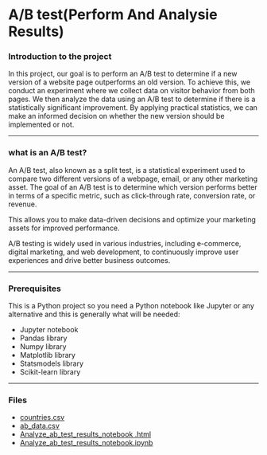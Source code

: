 # A/B test(Perform And Analysie Results)

### Introduction to the project
In this project, our goal is to perform an A/B test to determine if a new version of a website page outperforms an old version. To achieve this, we conduct an experiment where we collect data on visitor behavior from both pages. We then analyze the data using an A/B test to determine if there is a statistically significant improvement. By applying practical statistics, we can make an informed decision on whether the new version should be implemented or not.

-------------------------------------------------------------------------------------

### what is an A/B test?
An A/B test, also known as a split test, is a statistical experiment used to compare two different versions of a webpage, email, or any other marketing asset. The goal of an A/B test is to determine which version performs better in terms of a specific metric, such as click-through rate, conversion rate, or revenue.

This allows you to make data-driven decisions and optimize your marketing assets for improved performance.

A/B testing is widely used in various industries, including e-commerce, digital marketing, and web development, to continuously improve user experiences and drive better business outcomes.

-------------------------------------------------------------------------------------

### Prerequisites
This is a Python project so you need a Python notebook like Jupyter or  any alternative and this is generally what will be needed:
- Jupyter notebook
- Pandas library
- Numpy library
- Matplotlib library
- Statsmodels library
- Scikit-learn library

-------------------------------------------------------------------------------------

### Files 
- [countries.csv](https://github.com/ahmedmonged/A-B-test-compare-between-two-versions-/blob/main/countries.csv)
- [ab_data.csv](https://github.com/ahmedmonged/A-B-test-compare-between-two-versions-/blob/main/ab_data.csv)
- [Analyze_ab_test_results_notebook .html](https://github.com/ahmedmonged/A-B-test-compare-between-two-versions-/blob/main/Analyze_ab_test_results_notebook%20.html)
- [Analyze_ab_test_results_notebook.ipynb](https://github.com/ahmedmonged/A-B-test-compare-between-two-versions-/blob/main/Analyze_ab_test_results_notebook.ipynb)

